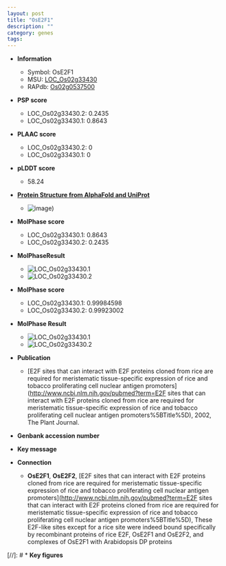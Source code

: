 ```yaml
---
layout: post
title: "OsE2F1"
description: ""
category: genes
tags: 
---
```


* **Information**  
    + Symbol: OsE2F1  
    + MSU: [LOC_Os02g33430](http://rice.plantbiology.msu.edu/cgi-bin/ORF_infopage.cgi?orf=LOC_Os02g33430)  
    + RAPdb: [Os02g0537500](http://rapdb.dna.affrc.go.jp/viewer/gbrowse_details/irgsp1?name=Os02g0537500)  

* **PSP score**  
    + LOC_Os02g33430.2: 0.2435 
    + LOC_Os02g33430.1: 0.8643 

* **PLAAC score**  
    + LOC_Os02g33430.2: 0 
    + LOC_Os02g33430.1: 0 

* **pLDDT score**
    + 58.24

* **[Protein Structure from AlphaFold and UniProt](https://www.uniprot.org/uniprotkb/Q5QL93/entry#structure)**
    + ![image](https://ricepsp.github.io/images/Q5/AF-Q5QL93-F1.png))

* **MolPhase score**
    + LOC_Os02g33430.1: 0.8643
    + LOC_Os02g33430.2: 0.2435

* **MolPhaseResult**
    + ![LOC_Os02g33430.1](https://ricepsp.github.io/pictures/LOC_Os02g/LOC_Os02g33430.1.png)
    + ![LOC_Os02g33430.2](https://ricepsp.github.io/pictures/LOC_Os02g/LOC_Os02g33430.2.png)

* **MolPhase score**
    + LOC_Os02g33430.1: 0.99984598
    + LOC_Os02g33430.2: 0.99923002

* **MolPhase Result**
    + ![LOC_Os02g33430.1](https://304243504.github.io/Pictures/LOC_Os02g/LOC_Os02g33430.1.png)
    + ![LOC_Os02g33430.2](https://304243504.github.io/Pictures/LOC_Os02g/LOC_Os02g33430.2.png)

* **Publication**  
    + [E2F sites that can interact with E2F proteins cloned from rice are required for meristematic tissue-specific expression of rice and tobacco proliferating cell nuclear antigen promoters](http://www.ncbi.nlm.nih.gov/pubmed?term=E2F sites that can interact with E2F proteins cloned from rice are required for meristematic tissue-specific expression of rice and tobacco proliferating cell nuclear antigen promoters%5BTitle%5D), 2002, The Plant Journal.

* **Genbank accession number**  

* **Key message**  

* **Connection**  
    + __OsE2F1__, __OsE2F2__, [E2F sites that can interact with E2F proteins cloned from rice are required for meristematic tissue-specific expression of rice and tobacco proliferating cell nuclear antigen promoters](http://www.ncbi.nlm.nih.gov/pubmed?term=E2F sites that can interact with E2F proteins cloned from rice are required for meristematic tissue-specific expression of rice and tobacco proliferating cell nuclear antigen promoters%5BTitle%5D), These E2F-like sites except for a rice site were indeed bound specifically by recombinant proteins of rice E2F, OsE2F1 and OsE2F2, and complexes of OsE2F1 with Arabidopsis DP proteins

[//]: # * **Key figures**  


